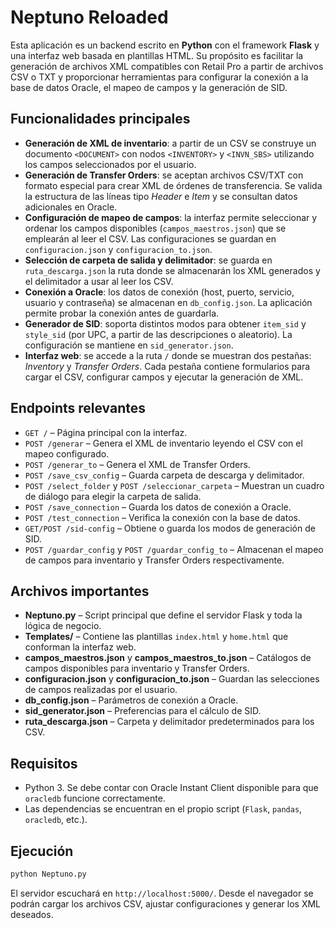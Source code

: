 # Neptuno Reloaded

Esta aplicación es un backend escrito en **Python** con el framework **Flask** y una interfaz web basada en plantillas HTML. Su propósito es facilitar la generación de archivos XML compatibles con Retail Pro a partir de archivos CSV o TXT y proporcionar herramientas para configurar la conexión a la base de datos Oracle, el mapeo de campos y la generación de SID.

## Funcionalidades principales

- **Generación de XML de inventario**: a partir de un CSV se construye un documento `<DOCUMENT>` con nodos `<INVENTORY>` y `<INVN_SBS>` utilizando los campos seleccionados por el usuario.
- **Generación de Transfer Orders**: se aceptan archivos CSV/TXT con formato especial para crear XML de órdenes de transferencia. Se valida la estructura de las líneas tipo *Header* e *Item* y se consultan datos adicionales en Oracle.
- **Configuración de mapeo de campos**: la interfaz permite seleccionar y ordenar los campos disponibles (`campos_maestros.json`) que se emplearán al leer el CSV. Las configuraciones se guardan en `configuracion.json` y `configuracion_to.json`.
- **Selección de carpeta de salida y delimitador**: se guarda en `ruta_descarga.json` la ruta donde se almacenarán los XML generados y el delimitador a usar al leer los CSV.
- **Conexión a Oracle**: los datos de conexión (host, puerto, servicio, usuario y contraseña) se almacenan en `db_config.json`. La aplicación permite probar la conexión antes de guardarla.
- **Generador de SID**: soporta distintos modos para obtener `item_sid` y `style_sid` (por UPC, a partir de las descripciones o aleatorio). La configuración se mantiene en `sid_generator.json`.
- **Interfaz web**: se accede a la ruta `/` donde se muestran dos pestañas: *Inventory* y *Transfer Orders*. Cada pestaña contiene formularios para cargar el CSV, configurar campos y ejecutar la generación de XML.

## Endpoints relevantes

- `GET /` – Página principal con la interfaz.
- `POST /generar` – Genera el XML de inventario leyendo el CSV con el mapeo configurado.
- `POST /generar_to` – Genera el XML de Transfer Orders.
- `POST /save_csv_config` – Guarda carpeta de descarga y delimitador.
- `POST /select_folder` y `POST /seleccionar_carpeta` – Muestran un cuadro de diálogo para elegir la carpeta de salida.
- `POST /save_connection` – Guarda los datos de conexión a Oracle.
- `POST /test_connection` – Verifica la conexión con la base de datos.
- `GET/POST /sid-config` – Obtiene o guarda los modos de generación de SID.
- `POST /guardar_config` y `POST /guardar_config_to` – Almacenan el mapeo de campos para inventario y Transfer Orders respectivamente.

## Archivos importantes

- **Neptuno.py** – Script principal que define el servidor Flask y toda la lógica de negocio.
- **Templates/** – Contiene las plantillas `index.html` y `home.html` que conforman la interfaz web.
- **campos_maestros.json** y **campos_maestros_to.json** – Catálogos de campos disponibles para inventario y Transfer Orders.
- **configuracion.json** y **configuracion_to.json** – Guardan las selecciones de campos realizadas por el usuario.
- **db_config.json** – Parámetros de conexión a Oracle.
- **sid_generator.json** – Preferencias para el cálculo de SID.
- **ruta_descarga.json** – Carpeta y delimitador predeterminados para los CSV.

## Requisitos

- Python 3. Se debe contar con Oracle Instant Client disponible para que `oracledb` funcione correctamente.
- Las dependencias se encuentran en el propio script (`Flask`, `pandas`, `oracledb`, etc.).

## Ejecución

```bash
python Neptuno.py
```

El servidor escuchará en `http://localhost:5000/`. Desde el navegador se podrán cargar los archivos CSV, ajustar configuraciones y generar los XML deseados.

